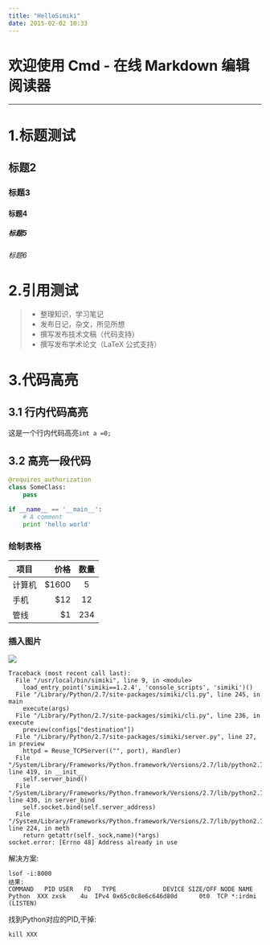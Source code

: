```yaml
---
title: "HelloSimiki"
date: 2015-02-02 10:33
---
```


# 欢迎使用 Cmd - 在线 Markdown 编辑阅读器

------

# 1.标题测试
## 标题2
### 标题3
#### 标题4
##### 标题5
###### 标题6


# 2.引用测试

> * 整理知识，学习笔记
> * 发布日记，杂文，所见所想
> * 撰写发布技术文稿（代码支持）
> * 撰写发布学术论文（LaTeX 公式支持）


# 3.代码高亮

## 3.1 行内代码高亮

这是一个行内代码高亮`int a =0;`


## 3.2 高亮一段代码

```python
@requires_authorization
class SomeClass:
    pass

if __name__ == '__main__':
    # A comment
    print 'hello world'
```

### 绘制表格

| 项目        | 价格   |  数量  |
| --------   | -----:  | :----:  |
| 计算机     | $1600 |   5     |
| 手机        |   $12   |   12   |
| 管线        |    $1    |  234  |


### 插入图片

![][1]






```
Traceback (most recent call last):
  File "/usr/local/bin/simiki", line 9, in <module>
    load_entry_point('simiki==1.2.4', 'console_scripts', 'simiki')()
  File "/Library/Python/2.7/site-packages/simiki/cli.py", line 245, in main
    execute(args)
  File "/Library/Python/2.7/site-packages/simiki/cli.py", line 236, in execute
    preview(configs["destination"])
  File "/Library/Python/2.7/site-packages/simiki/server.py", line 27, in preview
    httpd = Reuse_TCPServer(("", port), Handler)
  File "/System/Library/Frameworks/Python.framework/Versions/2.7/lib/python2.7/SocketServer.py", line 419, in __init__
    self.server_bind()
  File "/System/Library/Frameworks/Python.framework/Versions/2.7/lib/python2.7/SocketServer.py", line 430, in server_bind
    self.socket.bind(self.server_address)
  File "/System/Library/Frameworks/Python.framework/Versions/2.7/lib/python2.7/socket.py", line 224, in meth
    return getattr(self._sock,name)(*args)
socket.error: [Errno 48] Address already in use
```

解决方案:

```
lsof -i:8000
结果:
COMMAND   PID USER   FD   TYPE             DEVICE SIZE/OFF NODE NAME
Python  XXX zxsk    4u  IPv4 0x65c0c8e6c646d80d      0t0  TCP *:irdmi (LISTEN)
```

找到Python对应的PID,干掉:
```
kill XXX
```


[1]: /image/QQ20150129-1.jpg

